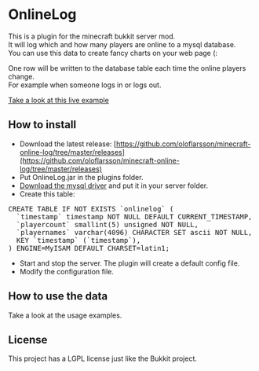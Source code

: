 OnlineLog
====================
This is a plugin for the minecraft bukkit server mod.<br>
It will log which and how many players are online to a mysql database.<br>
You can use this data to create fancy charts on your web page (:

One row will be written to the database table each time the online players change.<br/>
For example when someone logs in or logs out.

[Take a look at this live example](http://mcteam.org/statistics)

How to install
----------
* Download the latest release: [https://github.com/oloflarsson/minecraft-online-log/tree/master/releases](https://github.com/oloflarsson/minecraft-online-log/tree/master/releases)<br>
* Put OnlineLog.jar in the plugins folder.
* [Download the mysql driver](http://www.mysql.com/downloads/connector/j/) and put it in your server folder.
* Create this table:<br>
<pre>CREATE TABLE IF NOT EXISTS `onlinelog` (
  `timestamp` timestamp NOT NULL DEFAULT CURRENT_TIMESTAMP,
  `playercount` smallint(5) unsigned NOT NULL,
  `playernames` varchar(4096) CHARACTER SET ascii NOT NULL,
  KEY `timestamp` (`timestamp`),
) ENGINE=MyISAM DEFAULT CHARSET=latin1;</pre>
* Start and stop the server. The plugin will create a default config file.
* Modify the configuration file.

How to use the data
----------
Take a look at the usage examples.

License
----------
This project has a LGPL license just like the Bukkit project.

